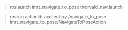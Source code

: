 > roslaunch imrt_navigate_to_pose thorvald_nav.launch

> rosrun actionlib axclient.py /navigate_to_pose imrt_navigate_to_pose/NavigateToPoseAction